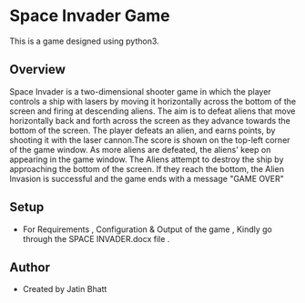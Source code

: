 # Space Invader Game
This is a game designed using python3.

## Overview
Space Invader is a two-dimensional shooter game in which the player controls a ship with lasers by moving it horizontally across the bottom of the screen and firing at descending aliens. The aim is to defeat aliens that move horizontally back and forth across the screen as they advance towards the bottom of the screen. The player defeats an alien, and earns points, by shooting it with the laser cannon.The score is shown on the top-left corner of the game window. As more aliens are defeated, the aliens' keep on appearing in the game window.  The Aliens attempt to destroy the ship by approaching the bottom of the screen. If they reach the bottom, the Alien Invasion is successful and the game ends with a message "GAME OVER"

## Setup
- For Requirements , Configuration & Output of the game , Kindly go through the SPACE INVADER.docx file .

## Author
- Created by Jatin Bhatt

